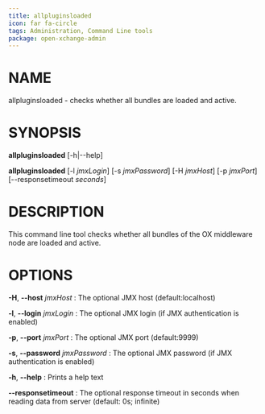 ```yaml
---
title: allpluginsloaded
icon: far fa-circle
tags: Administration, Command Line tools
package: open-xchange-admin
---
```


# NAME

allpluginsloaded - checks whether all bundles are loaded and active.

# SYNOPSIS

**allpluginsloaded** [-h|--help]

**allpluginsloaded** [-l *jmxLogin*] [-s *jmxPassword*] [-H *jmxHost*] [-p *jmxPort*] [--responsetimeout *seconds*]

# DESCRIPTION

This command line tool checks whether all bundles of the OX middleware node are loaded and active.

# OPTIONS

**-H**, **--host** *jmxHost*
: The optional JMX host (default:localhost)

**-l**, **--login** *jmxLogin*
: The optional JMX login (if JMX authentication is enabled)

**-p**, **--port** *jmxPort*
: The optional JMX port (default:9999)

**-s**, **--password** *jmxPassword*
: The optional JMX password (if JMX authentication is enabled)

**-h**, **--help**
: Prints a help text

**--responsetimeout**
: The optional response timeout in seconds when reading data from server (default: 0s; infinite)

